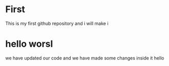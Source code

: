 # First
This is my first github repository and i will make i 
<br>
<h1>hello worsl</h1>
we have updated our code and we have made some changes inside it hello
